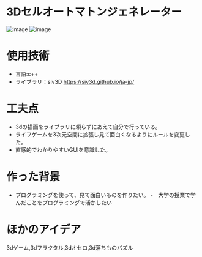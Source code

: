 # 3Dセルオートマトンジェネレーター
![image](https://user-images.githubusercontent.com/88820769/172041957-b5008466-f6c7-40d4-a728-c0d42daafed3.png)
![image](https://user-images.githubusercontent.com/88820769/172049407-48f12fd3-62a6-4121-9203-ac2844e52c88.png)

# 使用技術
- 言語:c++
- ライブラリ：siv3D
https://siv3d.github.io/ja-jp/

# 工夫点
- 3dの描画をライブラリに頼らずにあえて自分で行っている。
- ライフゲームを3次元空間に拡張し見て面白くなるようにルールを変更した。
- 直感的でわかりやすいGUIを意識した。

# 作った背景
- プログラミングを使って、見て面白いものを作りたい。
-　大学の授業で学んだことをプログラミングで活かしたい

# ほかのアイデア
3dゲーム,3dフラクタル,3dオセロ,3d落ちものパズル




